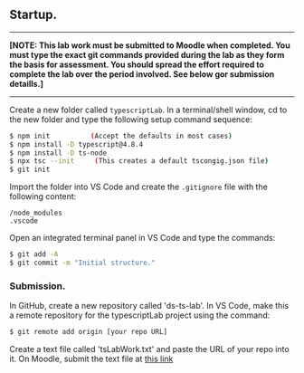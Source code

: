 ## Startup.

-------------------------

__[NOTE: This lab work must be submitted to Moodle when completed. You must type the exact git commands provided during the lab as they form the basis for assessment. You should spread the effort required to complete the lab over the period involved. See below gor submission detaills.]__

-----------------------------

Create a new folder called `typescriptLab`. In a terminal/shell window, cd to the new folder and type the following setup command sequence:

~~~bash
$ npm init          (Accept the defaults in most cases)
$ npm install -D typescript@4.8.4
$ npm install -D ts-node
$ npx tsc --init     (This creates a default tscongig.json file)
$ git init
~~~
Import the folder into VS Code and create the `.gitignore` file with the following content:
~~~
/node_modules
.vscode
~~~
Open an integrated terminal panel in VS Code and type the commands:
~~~bash
$ git add -A
$ git commit -m "Initial structure."
~~~


### Submission.

In GitHub, create a new repository called 'ds-ts-lab'. In VS Code, make this a remote repository for the typescriptLab project using the command:
~~~bash
$ git remote add origin [your repo URL]
~~~

Create a text file called 'tsLabWork.txt' and paste the URL of your repo into it. On Moodle, submit the text file at [this link][submit] 

[submit]: https://moodle.wit.ie/mod/assign/view.php?id=4070982